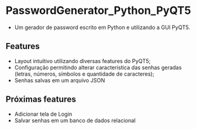 # PasswordGenerator_Python_PyQT5
* Um gerador de password escrito em Python e utilizando a GUI PyQT5.

## Features
* Layout intuitivo utilizando diversas features do PyQT5;
* Configuração permitindo alterar caracteristica das senhas geradas (letras, números, símbolos e quantidade de caracteres);
* Senhas salvas em um arquivo JSON

## Próximas features
* Adicionar tela de Login
* Salvar senhas em um banco de dados relacional
